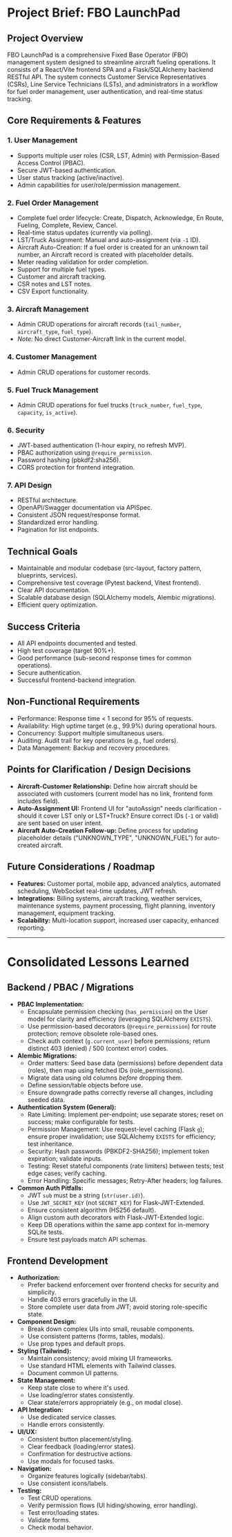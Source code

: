 # Project Brief: FBO LaunchPad

## Project Overview
FBO LaunchPad is a comprehensive Fixed Base Operator (FBO) management system designed to streamline aircraft fueling operations. It consists of a React/Vite frontend SPA and a Flask/SQLAlchemy backend RESTful API.
The system connects Customer Service Representatives (CSRs), Line Service Technicians (LSTs), and administrators in a workflow for fuel order management, user authentication, and real-time status tracking.

## Core Requirements & Features

### 1. User Management
*   Supports multiple user roles (CSR, LST, Admin) with Permission-Based Access Control (PBAC).
*   Secure JWT-based authentication.
*   User status tracking (active/inactive).
*   Admin capabilities for user/role/permission management.

### 2. Fuel Order Management
*   Complete fuel order lifecycle: Create, Dispatch, Acknowledge, En Route, Fueling, Complete, Review, Cancel.
*   Real-time status updates (currently via polling).
*   LST/Truck Assignment: Manual and auto-assignment (via `-1` ID).
*   Aircraft Auto-Creation: If a fuel order is created for an unknown tail number, an Aircraft record is created with placeholder details.
*   Meter reading validation for order completion.
*   Support for multiple fuel types.
*   Customer and aircraft tracking.
*   CSR notes and LST notes.
*   CSV Export functionality.

### 3. Aircraft Management
*   Admin CRUD operations for aircraft records (`tail_number`, `aircraft_type`, `fuel_type`).
*   *Note:* No direct Customer-Aircraft link in the current model.

### 4. Customer Management
*   Admin CRUD operations for customer records.

### 5. Fuel Truck Management
*   Admin CRUD operations for fuel trucks (`truck_number`, `fuel_type`, `capacity`, `is_active`).

### 6. Security
*   JWT-based authentication (1-hour expiry, no refresh MVP).
*   PBAC authorization using `@require_permission`.
*   Password hashing (pbkdf2:sha256).
*   CORS protection for frontend integration.

### 7. API Design
*   RESTful architecture.
*   OpenAPI/Swagger documentation via APISpec.
*   Consistent JSON request/response format.
*   Standardized error handling.
*   Pagination for list endpoints.

## Technical Goals
*   Maintainable and modular codebase (src-layout, factory pattern, blueprints, services).
*   Comprehensive test coverage (Pytest backend, Vitest frontend).
*   Clear API documentation.
*   Scalable database design (SQLAlchemy models, Alembic migrations).
*   Efficient query optimization.

## Success Criteria
*   All API endpoints documented and tested.
*   High test coverage (target 90%+).
*   Good performance (sub-second response times for common operations).
*   Secure authentication.
*   Successful frontend-backend integration.

## Non-Functional Requirements
*   Performance: Response time < 1 second for 95% of requests.
*   Availability: High uptime target (e.g., 99.9%) during operational hours.
*   Concurrency: Support multiple simultaneous users.
*   Auditing: Audit trail for key operations (e.g., fuel orders).
*   Data Management: Backup and recovery procedures.

## Points for Clarification / Design Decisions
*   **Aircraft-Customer Relationship:** Define how aircraft should be associated with customers (current model has no link, frontend form includes field).
*   **Auto-Assignment UI:** Frontend UI for "autoAssign" needs clarification - should it cover LST only or LST+Truck? Ensure correct IDs (`-1` or valid) are sent based on user intent.
*   **Aircraft Auto-Creation Follow-up:** Define process for updating placeholder details ("UNKNOWN_TYPE", "UNKNOWN_FUEL") for auto-created aircraft.

## Future Considerations / Roadmap
*   **Features:** Customer portal, mobile app, advanced analytics, automated scheduling, WebSocket real-time updates, JWT refresh.
*   **Integrations:** Billing systems, aircraft tracking, weather services, maintenance systems, payment processing, flight planning, inventory management, equipment tracking.
*   **Scalability:** Multi-location support, increased user capacity, enhanced reporting.

---

# Consolidated Lessons Learned

## Backend / PBAC / Migrations
*   **PBAC Implementation:**
    *   Encapsulate permission checking (`has_permission`) on the User model for clarity and efficiency (leveraging SQLAlchemy `EXISTS`).
    *   Use permission-based decorators (`@require_permission`) for route protection; remove obsolete role-based ones.
    *   Check auth context (`g.current_user`) before permissions; return distinct 403 (denied) / 500 (context error) codes.
*   **Alembic Migrations:**
    *   Order matters: Seed base data (permissions) before dependent data (roles), then map using fetched IDs (role_permissions).
    *   Migrate data using old columns *before* dropping them.
    *   Define session/table objects before use.
    *   Ensure downgrade paths correctly reverse all changes, including seeded data.
*   **Authentication System (General):**
    *   Rate Limiting: Implement per-endpoint; use separate stores; reset on success; make configurable for tests.
    - Permission Management: Use request-level caching (Flask `g`); ensure proper invalidation; use SQLAlchemy `EXISTS` for efficiency; test inheritance.
    - Security: Hash passwords (PBKDF2-SHA256); implement token expiration; validate inputs.
    - Testing: Reset stateful components (rate limiters) between tests; test edge cases; verify caching.
    *   Error Handling: Specific messages; Retry-After headers; log failures.
*   **Common Auth Pitfalls:**
    *   JWT `sub` must be a string (`str(user.id)`).
    *   Use `JWT_SECRET_KEY` (not `SECRET_KEY`) for Flask-JWT-Extended.
    *   Ensure consistent algorithm (HS256 default).
    *   Align custom auth decorators with Flask-JWT-Extended logic.
    *   Keep DB operations within the same app context for in-memory SQLite tests.
    *   Ensure test payloads match API schemas.

## Frontend Development
*   **Authorization:**
    *   Prefer backend enforcement over frontend checks for security and simplicity.
    *   Handle 403 errors gracefully in the UI.
    *   Store complete user data from JWT; avoid storing role-specific state.
*   **Component Design:**
    *   Break down complex UIs into small, reusable components.
    *   Use consistent patterns (forms, tables, modals).
    *   Use prop types and default props.
*   **Styling (Tailwind):**
    *   Maintain consistency; avoid mixing UI frameworks.
    *   Use standard HTML elements with Tailwind classes.
    *   Document common UI patterns.
*   **State Management:**
    *   Keep state close to where it's used.
    *   Use loading/error states consistently.
    *   Clear state/errors appropriately (e.g., on modal close).
*   **API Integration:**
    *   Use dedicated service classes.
    *   Handle errors consistently.
*   **UI/UX:**
    *   Consistent button placement/styling.
    *   Clear feedback (loading/error states).
    *   Confirmation for destructive actions.
    *   Use modals for focused tasks.
*   **Navigation:**
    *   Organize features logically (sidebar/tabs).
    *   Use consistent icons/labels.
*   **Testing:**
    *   Test CRUD operations.
    *   Verify permission flows (UI hiding/showing, error handling).
    *   Test error/loading states.
    *   Validate forms.
    *   Check modal behavior.

